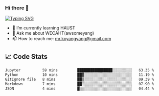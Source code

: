 ### Hi there 👋

[![Typing SVG](https://readme-typing-svg.herokuapp.com?color=%23F78A63&lines=Here+are+some+ideas+to+get+you+started%3A)](https://git.io/typing-svg)

- 🌱 I’m currently learning HAUST
- 💬 Ask me about WECAHT(awsomeyang)
- 📫 How to reach me: mr.koyangyang@gmail.com

## &#x1f4c8; Code Stats
<!--START_SECTION:waka-->

```txt
Jupyter          59 mins         ████████████████░░░░░░░░░   63.35 %
Python           10 mins         ██▓░░░░░░░░░░░░░░░░░░░░░░   11.19 %
GitIgnore file   8 mins          ██▒░░░░░░░░░░░░░░░░░░░░░░   09.39 %
Markdown         7 mins          ██░░░░░░░░░░░░░░░░░░░░░░░   07.90 %
JSON             4 mins          █░░░░░░░░░░░░░░░░░░░░░░░░   04.44 %
```

<!--END_SECTION:waka-->